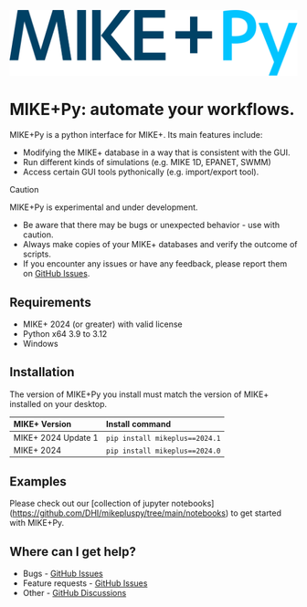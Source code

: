 ![logo](https://raw.githubusercontent.com/DHI/mikepluspy/main/images/logo/mikeplus-py.svg)
# MIKE+Py: automate your workflows.

MIKE+Py is a python interface for MIKE+. Its main features include:
* Modifying the MIKE+ database in a way that is consistent with the GUI.
* Run different kinds of simulations (e.g. MIKE 1D, EPANET, SWMM)
* Access certain GUI tools pythonically (e.g. import/export tool).

> [!CAUTION]
> MIKE+Py is experimental and under development.
> * Be aware that there may be bugs or unexpected behavior - use with caution.
> * Always make copies of your MIKE+ databases and verify the outcome of scripts.
> * If you encounter any issues or have any feedback, please report them on [GitHub Issues](https://github.com/DHI/mikepluspy/issues).

## Requirements
* MIKE+ 2024 (or greater) with valid license
* Python x64 3.9 to 3.12
* Windows

## Installation

The version of MIKE+Py you install must match the version of MIKE+ installed on your desktop. 

| MIKE+ Version | Install command|
|:--------------|:---------------|
| MIKE+ 2024 Update 1 | `pip install mikeplus==2024.1` |
| MIKE+ 2024 | `pip install mikeplus==2024.0` |


## Examples
Please check out our [collection of jupyter notebooks] (https://github.com/DHI/mikepluspy/tree/main/notebooks) to get started with MIKE+Py.

## Where can I get help?
* Bugs - [GitHub Issues](https://github.com/DHI/mikepluspy/issues)
* Feature requests - [GitHub Issues](https://github.com/DHI/mikepluspy/issues) 
* Other - [GitHub Discussions](http://github.com/DHI/mikepluspy/discussions)